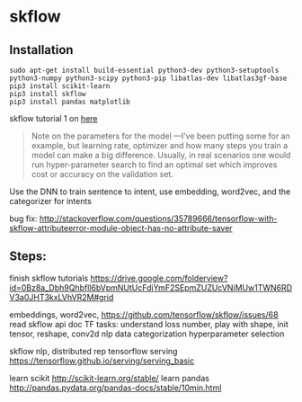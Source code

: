 # skflow

## Installation

```shell
sudo apt-get install build-essential python3-dev python3-setuptools python3-numpy python3-scipy python3-pip libatlas-dev libatlas3gf-base
pip3 install scikit-learn
pip3 install skflow
pip3 install pandas matplotlib
```

skflow tutorial 1 on [here](https://medium.com/@ilblackdragon/tensorflow-tutorial-part-1-c559c63c0cb1#.feohjl3hx)

>Note on the parameters for the model —I’ve been putting some for an example, but learning rate, optimizer and how many steps you train a model can make a big difference. Usually, in real scenarios one would run hyper-parameter search to find an optimal set which improves cost or accuracy on the validation set.


Use the DNN to train sentence to intent, use embedding, word2vec, and the categorizer for intents

bug fix: http://stackoverflow.com/questions/35789666/tensorflow-with-skflow-attributeerror-module-object-has-no-attribute-saver

## Steps:

finish skflow tutorials
https://drive.google.com/folderview?id=0Bz8a_Dbh9Qhbfll6bVpmNUtUcFdjYmF2SEpmZUZUcVNiMUw1TWN6RDV3a0JHT3kxLVhVR2M#grid

embeddings, word2vec, https://github.com/tensorflow/skflow/issues/68
read skflow api doc
TF tasks: understand loss number, play with shape, init tensor, reshape, conv2d
nlp data categorization
hyperparameter selection

skflow nlp, distributed rep
tensorflow serving https://tensorflow.github.io/serving/serving_basic

learn scikit http://scikit-learn.org/stable/
learn pandas http://pandas.pydata.org/pandas-docs/stable/10min.html

